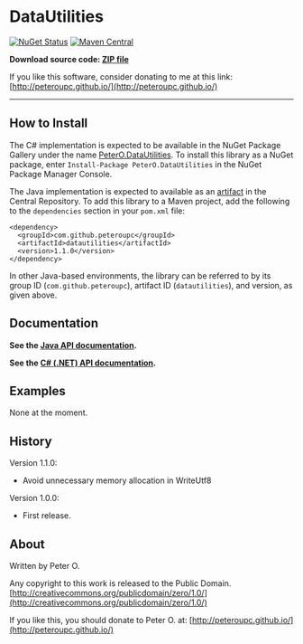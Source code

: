 DataUtilities
=======

[![NuGet Status](http://img.shields.io/nuget/v/PeterO.DataUtilities.svg?style=flat)](https://www.nuget.org/packages/PeterO.DataUtilities)
[![Maven Central](https://img.shields.io/maven-central/v/com.github.peteroupc/datautilities.svg?style=plastic)](https://search.maven.org/#search|ga|1|g%3A%22com.github.peteroupc%22%20AND%20a%3A%22datautilities%22)

**Download source code: [ZIP file](https://github.com/peteroupc/MailLib/archive/master.zip)**

If you like this software, consider donating to me at this link: [http://peteroupc.github.io/](http://peteroupc.github.io/)

----

How to Install
---------
The C# implementation is expected to be available in the
NuGet Package Gallery under the name
[PeterO.DataUtilities](https://www.nuget.org/packages/PeterO.DataUtilities). To install
this library as a NuGet package, enter `Install-Package PeterO.DataUtilities` in the
NuGet Package Manager Console.

The Java implementation is expected to available
as an [artifact](https://search.maven.org/#search|ga|1|g%3A%22com.github.peteroupc%22%20AND%20a%3A%22datautilities%22) in the Central Repository. To add this library to a Maven
project, add the following to the `dependencies` section in your `pom.xml` file:

    <dependency>
      <groupId>com.github.peteroupc</groupId>
      <artifactId>datautilities</artifactId>
      <version>1.1.0</version>
    </dependency>

In other Java-based environments, the library can be referred to by its
group ID (`com.github.peteroupc`), artifact ID (`datautilities`), and version, as given above.

Documentation
------------

**See the [Java API documentation](https://peteroupc.github.io/DataUtilities/api/).**

**See the [C# (.NET) API documentation](https://peteroupc.github.io/DataUtilities/docs/).**

Examples
-------------

None at the moment.

History
-----------

Version 1.1.0:

- Avoid unnecessary memory allocation in WriteUtf8

Version 1.0.0:

- First release.

About
-----------

Written by Peter O.

Any copyright to this work is released to the Public Domain.
[http://creativecommons.org/publicdomain/zero/1.0/](http://creativecommons.org/publicdomain/zero/1.0/)

If you like this, you should donate to Peter O.
at: [http://peteroupc.github.io/](http://peteroupc.github.io/)
